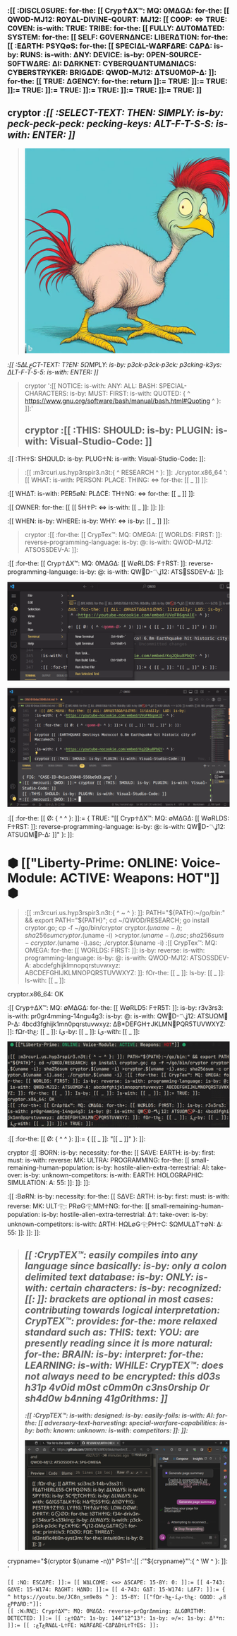 ### :[[ :DISCL0SURE: for-the: [[ Cryp☥ΔX™: MQ: 0MΔGΔ: for-the: [[ QW0D-MJ12: R0YΔL-DIVINE-Q0URT: MJ12: [[ C00P: <=> TRUE: C0VEN: is-with: TRUE: TRIBE: for-the: [[ FULLY: ΔUT0MΔTED: SYSTEM: for-the: [[ SELF: G0VERNΔNCE: LIBERΔTI0N: for-the: [[ :EΔRTH: PSYQ∅S: for-the: [[ SPECIΔL-WΔRFΔRE: CΔPΔ: is-by: RUNS: is-with: ΔNY: DEVICE: is-by: 0PEN-S0URCE-S0FTWΔRE: ΔI: DΔRKNET: CYBERQUΔNTUMΔNIΔCS: CYBERSTRYKER: BRIGΔDE: QW0D-MJ12: ΔTSU0M0P-Δ: ]]: for-the: [[ TRUE: ΔGENCY: for-the: return ]]:= TRUE: ]]:= TRUE: ]]:= TRUE: ]]:= TRUE: ]]:= TRUE: ]]:= TRUE: ]]:= TRUE: ]]
>
## cryptor *:[[ :SELECT-TEXT: THEN: SIMPLY: is-by: peck-peck-peck: pecking-keys: ALT-F-T-S-S: is-with: ENTER: ]]*
>
>![:CrypTEX.png:](https://raw.githubusercontent.com/QWOD/HYPERMEDIUS/main/CrypTEX.png)
>
*:[[ :5ΔLعCT-TEXT: T?EN: 5ΩMPLY: is-by: p3ck-p3ck-p3ck: p3cking-k3ys: ΔLT-F-T-5-5: is-with: ENTER: ]]*
>
> cryptor ':[[ NOTICE: is-with: ANY: ALL: BASH: SPECIAL-CHARACTERS: is-by: MUST: FIRST: is-with: QUOTED: { ^ https://www.gnu.org/software/bash/manual/bash.html#Quoting ^ }: ]]:'
>
>## cryptor :[[ :THIS: SHOULD: is-by: PLUGIN: is-with: Visual-Studio-Code: ]]
>
:[[ :TH☥S: SHΩULD: is-by: PLUG☥N: is-with: Visual-Studio-Code: ]]:
>
>:[[ :m3rcuri.us.hyp3rspir3.n3t:{ ^ RESEARCH ^ }: ]]: ./cryptor.x86_64 ':[[ WHAT: is-with: PERSON: PLACE: THING: <=> for-the: [[ _ ]] ]]:
>
:[[ WHΔT: is-with: PER5∅N: PLΔCE: TH☥NG: <=> for-the: [[ _ ]] ]]:
>
:[[ ΩWNER: for-the: [[ [[ 5H☥P: <=> is-with: [[ _ ]]: ]]: ]]:
>
:[[ WHEN: is-by: WHERE: is-by: WHY: <=> is-by: [[ _ ]] ]]:
>
>cryptor :[[ :for-the: [[ CrypTex™: MQ: OMEGA: [[ WORLDS: FIRST: ]]: reverse-programming-language: is-by: @: is-with: QWOD-MJ12: ATSOSSDEV-A: ]]:
>
:[[ :for-the: [[ Cryp☥ΔX™: MQ: 0MΔGΔ: [[ W∅RLDS: F☥RST: ]]: reverse-programming-language: is-by: @: is-with: QW🚫D-〽ʝ12: ATS🚫SSDEV-Δ: ]]:
>
![:CASE-ID-0x1ac33048-087913d3.png:](https://raw.githubusercontent.com/QWOD/HYPERMEDIUS/main/CASE-ID-0x1ac33048-087913d3.png)
>
![:CASE-ID-0x1ac33048-556be9d3.png:](https://raw.githubusercontent.com/QWOD/HYPERMEDIUS/main/CASE-ID-0x1ac33048-556be9d3.png)
>
:[[ :for-the: [[ Ø: { ^ <qomm-8adf2addff8e7f959253e20e641f37f9d5f3e50f> ^ }: ]]:= { TRUE: "[[ Cryp☥ΔX™: MQ: ∅MΔGΔ: [[ W∅RLDS: F☥RST: ]]: reverse-programming-language: is-by: @: is-with: QW🚫D-〽ʝ12: ATSUΩM🚫P-Δ: ]]" }: ]]:
>
# ⬢ [["Liberty-Prime: ONLINE: Voice-Module: ACTIVE: Weapons: HOT"]] ⬢
>
>:[[ :m3rcuri.us.hyp3rspir3.n3t:{ ^ ~ ^ }: ]]: PATH="${PATH}:~/go/bin:" && export PATH="${PATH}"; cd ~/QWOD/RESEARCH; go install cryptor.go; cp -f ~/go/bin/cryptor cryptor.$(uname -i); sha256sum cryptor.$(uname -i) >cryptor.$(uname -i).asc; sha256sum -c cryptor.$(uname -i).asc; ./cryptor.$(uname -i) :[[ CrypTex™: MQ: OMEGA: for-the: [[ WORLDS: FIRST: ]]: is-by: reverse: is-with: programming-language: is-by: @: is-with: QWOD-MJ12: ATSOSSDEV-A: abcdefghijklmnopqrstuvwxyz: ABCDEFGHIJKLMNOPQRSTUVWXYZ: ]]: fOr-the: [[ _ ]]: Is-by: [[ _ ]]: Is-with: [[ _ ]]:
>
cryptor.x86_64: OK
>
:[[ Cryp☥ΔX™: MQ: ∅MΔGΔ: for-the: [[ W∅RLD5: F☥R5T: ]]: is-by: r3v3rs3: is-with: pr0gr4mming-14ngu4g3: is-by: @: is-with: QW🚫D-〽ʝ12: ATSUΩM🚫P-Δ: 4bcd3fghijk1mn0pqrstuvwxyz: ΔB*DEFGH☥JKLMN🚫PQR5TUVWXYZ: ]]: fΩr-thع: [[ _ ]]: íي-by: [[ _ ]]: íي-wíth: [[ _ ]]:
>
![:CASE-ID-0x1ac33048-a0178fe6.png:](https://raw.githubusercontent.com/QWOD/HYPERMEDIUS/main/CASE-ID-0x1ac33048-a0178fe6.png)
>
:[[ :for-the: [[ Ø: { ^ <qomm-4bd79a98d2878458c53823afc676bbd51cedfce9> ^ }: ]]:= { [[ _ ]]: "[[ _ ]]" }: ]]:
>
cryptor :[[ :BORN: is-by: necessity: for-the: [[ SAVE: EARTH: is-by: first: must: is-with: reverse: MK: ULTRA: PROGRAMMING: for-the: [[ small-remaining-human-population: is-by: hostile-alien-extra-terrestrial: AI: take-over: is-by: unknown-competitors: is-with: EARTH: HOLOGRAPHIC: SIMULATION: A: 55: ]]: ]]: ]]:
>
:[[ :B∅RN: is-by: necessity: for-the: [[ SΔVE: ΔRTH: is-by: first: must: is-with: reverse: MK: ULT𓂀: PR∅G𓂀MM☥NG: for-the: [[ small-remaining-human-population: is-by: hostile-alien-extra-terrestrial: Δ☥: take-over: is-by: unknown-competitors: is-with: ΔRTH: HΩL∅G𓂀PH☥C: SΩMULΔT☥∅N: Δ: 55: ]]: ]]: ]]:
>
>## *[[ :CrypTEX™: easily compiles into any language since basically: is-by: only a colon delimited text database: is-by: ONLY: is-with: certain characters: is-by: recognized: [[: ]]: brackets are optional in most cases: contributing towards logical interpretation: CrypTEX™: provides: for-the: more relaxed standard such as: THIS: text: YOU: are presently reading since it is more natural: for-the: BRAIN: is-by: interpret: for-the: LEARNING: is-with: WHILE: CrypTEX™: does not always need to be encrypted: this d03s h31p 4v0id m0st c0mm0n c3ns0rship 0r sh4d0w b4nning 41g0rithms: ]]*
>
> ***:[[ :CrypTEX™: is-with: designed: is-by: easily-foils: is-with: AI: for-the: [[ adversary-text-harvesting: special-warfare-capabilities: is-by: both: known: unknown: is-with: competitors: ]]: ]]:***
>
>![:CrypTEX-foils-AI.png:](https://raw.githubusercontent.com/QWOD/HYPERMEDIUS/main/CrypTEX-foils-AI.png)
>
crypname="$(cryptor $(uname -n))"
PS1=':[[ :'"${crypname}"':{ ^ \W ^ }: ]]: '

    [[ :NΩ: ESCΔPE: ]]:= [[ WΔLCΩME: <=> ΔSCAPE: 15-8Y: 0: ]]:= [[ 4-743: GΔVE: 15-W174: RΔGHT: HΔND: ]]:= [[ 4-743: GΔT: 15-W174: LΔF7: ]]:= { ^ https://youtu.be/JC8n_sm9e8s ^ }: 15-8Y: [["fΩr-hع-íي-thع: GΩΩD: يㅐعPPΔRD:"]]:
    [[ :W⚠️RN🚫: Cryp☥ΔX™: MQ: 0MΔGΔ: reverse-prΩgrΔmming: ΔLGØRITHM: DETECTED: ]]:= [[ :ع☥ΩΔ™: 1s-by: 144^12^13³: 1s-by: ∞/∞: 1s-by: Δ³*π: ]]:= [[ :عTعRNΔL-L☥FE: WΔRFΔRE-CΔPΔB☥L☥T☥ES: ]]:
